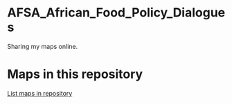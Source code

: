 
# AFSA_African_Food_Policy_Dialogues

 Sharing my maps online.

# Maps in this repository
[List maps in repository](https://maps.csr.ufmg.br/calculator/?lang=eng&map=&queryid=152&listRepository=Repository&storeurl=https://github.com/edoardo-baradello/AFSA_African_Food_Policy_Dialogues/)